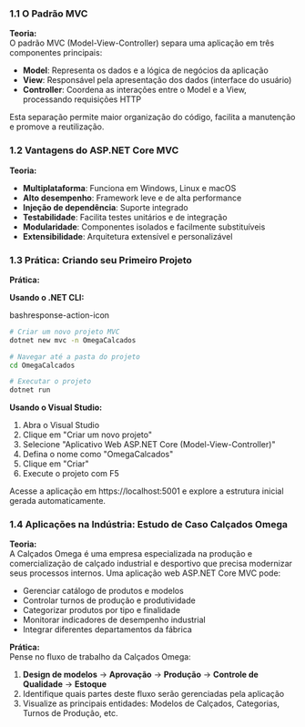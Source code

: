 ### 1.1 O Padrão MVC

**Teoria:**  
O padrão MVC (Model-View-Controller) separa uma aplicação em três componentes principais:

- **Model**: Representa os dados e a lógica de negócios da aplicação
- **View**: Responsável pela apresentação dos dados (interface do usuário)
- **Controller**: Coordena as interações entre o Model e a View, processando requisições HTTP

Esta separação permite maior organização do código, facilita a manutenção e promove a reutilização.

### 1.2 Vantagens do ASP.NET Core MVC

**Teoria:**

- **Multiplataforma**: Funciona em Windows, Linux e macOS
- **Alto desempenho**: Framework leve e de alta performance
- **Injeção de dependência**: Suporte integrado
- **Testabilidade**: Facilita testes unitários e de integração
- **Modularidade**: Componentes isolados e facilmente substituíveis
- **Extensibilidade**: Arquitetura extensível e personalizável

### 1.3 Prática: Criando seu Primeiro Projeto

**Prática:**

**Usando o .NET CLI:**

bashresponse-action-icon

```bash
# Criar um novo projeto MVC
dotnet new mvc -n OmegaCalcados

# Navegar até a pasta do projeto
cd OmegaCalcados

# Executar o projeto
dotnet run
```

**Usando o Visual Studio:**

1. Abra o Visual Studio
2. Clique em "Criar um novo projeto"
3. Selecione "Aplicativo Web ASP.NET Core (Model-View-Controller)"
4. Defina o nome como "OmegaCalcados"
5. Clique em "Criar"
6. Execute o projeto com F5

Acesse a aplicação em https://localhost:5001 e explore a estrutura inicial gerada automaticamente.

### 1.4 Aplicações na Indústria: Estudo de Caso Calçados Omega

**Teoria:**  
A Calçados Omega é uma empresa especializada na produção e comercialização de calçado industrial e desportivo que precisa modernizar seus processos internos. Uma aplicação web ASP.NET Core MVC pode:

- Gerenciar catálogo de produtos e modelos
- Controlar turnos de produção e produtividade
- Categorizar produtos por tipo e finalidade
- Monitorar indicadores de desempenho industrial
- Integrar diferentes departamentos da fábrica

**Prática:**  
Pense no fluxo de trabalho da Calçados Omega:

1. **Design de modelos** → **Aprovação** → **Produção** → **Controle de Qualidade** → **Estoque**
2. Identifique quais partes deste fluxo serão gerenciadas pela aplicação
3. Visualize as principais entidades: Modelos de Calçados, Categorias, Turnos de Produção, etc.